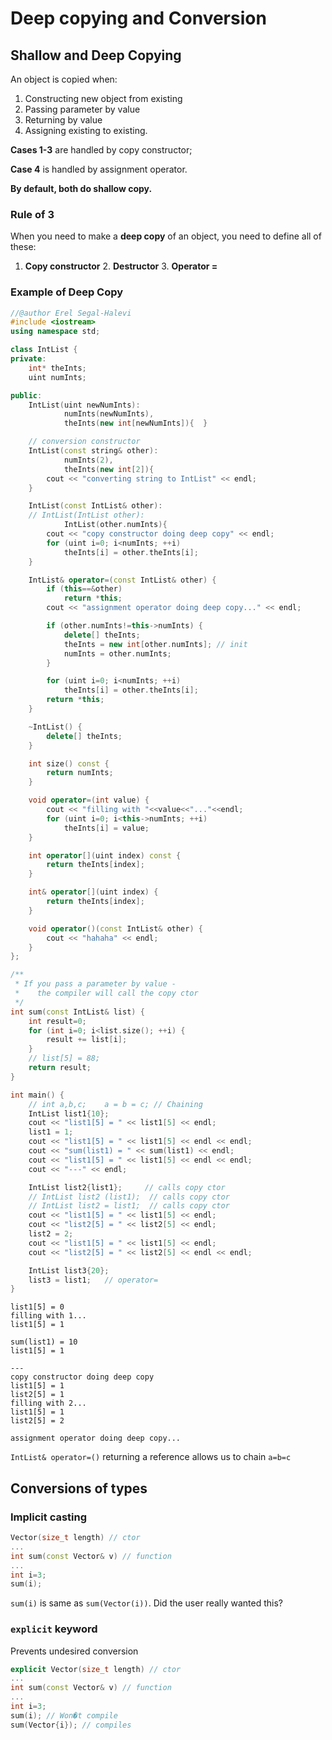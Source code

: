 # Deep copying and Conversion

## Shallow and Deep Copying

An object is copied when:

1.  Constructing new object from existing
2.  Passing parameter by value
3. Returning by value
4. Assigning existing to existing.

**Cases 1-3** are handled by copy constructor;

**Case 4** is handled by assignment operator.

**By default, both do shallow copy.**

### Rule of 3

When you need to make a **deep copy** of an object, you need to define all of these:

 1. **Copy constructor** 2. **Destructor** 3. **Operator =**

### Example of Deep Copy

```cpp
//@author Erel Segal-Halevi
#include <iostream>
using namespace std;

class IntList {
private:
    int* theInts;
    uint numInts;

public:
    IntList(uint newNumInts):
            numInts(newNumInts),
            theInts(new int[newNumInts]){  }

    // conversion constructor
    IntList(const string& other):
            numInts(2),
            theInts(new int[2]){
        cout << "converting string to IntList" << endl;
    }

    IntList(const IntList& other):
    // IntList(IntList other):
            IntList(other.numInts){
        cout << "copy constructor doing deep copy" << endl;
        for (uint i=0; i<numInts; ++i)
            theInts[i] = other.theInts[i];
    }

    IntList& operator=(const IntList& other) {
        if (this==&other)
            return *this;
        cout << "assignment operator doing deep copy..." << endl;

        if (other.numInts!=this->numInts) {
            delete[] theInts;
            theInts = new int[other.numInts]; // init
            numInts = other.numInts;
        }

        for (uint i=0; i<numInts; ++i)
            theInts[i] = other.theInts[i];
        return *this;
    }

    ~IntList() {
        delete[] theInts;
    }

    int size() const {
        return numInts;
    }

    void operator=(int value) {
        cout << "filling with "<<value<<"..."<<endl;
        for (uint i=0; i<this->numInts; ++i)
            theInts[i] = value;
    }

    int operator[](uint index) const {
        return theInts[index];
    }

    int& operator[](uint index) {
        return theInts[index];
    }

    void operator()(const IntList& other) {
        cout << "hahaha" << endl;
    }
};

/**
 * If you pass a parameter by value -
 *    the compiler will call the copy ctor
 */
int sum(const IntList& list) {
    int result=0;
    for (int i=0; i<list.size(); ++i) {
        result += list[i];
    }
    // list[5] = 88;
    return result;
}
```

```cpp
int main() {
    // int a,b,c;    a = b = c; // Chaining
    IntList list1{10};
    cout << "list1[5] = " << list1[5] << endl;
    list1 = 1;
    cout << "list1[5] = " << list1[5] << endl << endl;
    cout << "sum(list1) = " << sum(list1) << endl;
    cout << "list1[5] = " << list1[5] << endl << endl;
    cout << "---" << endl;

    IntList list2{list1};     // calls copy ctor
    // IntList list2 (list1);  // calls copy ctor
    // IntList list2 = list1;  // calls copy ctor
    cout << "list1[5] = " << list1[5] << endl;
    cout << "list2[5] = " << list2[5] << endl;
    list2 = 2;
    cout << "list1[5] = " << list1[5] << endl;
    cout << "list2[5] = " << list2[5] << endl << endl;

    IntList list3{20};
    list3 = list1;   // operator=
}
```

```text
list1[5] = 0
filling with 1...
list1[5] = 1

sum(list1) = 10
list1[5] = 1

---
copy constructor doing deep copy
list1[5] = 1
list2[5] = 1
filling with 2...
list1[5] = 1
list2[5] = 2

assignment operator doing deep copy...
```

`IntList& operator=()` returning a reference allows us to chain `a=b=c`

## Conversions of types

### Implicit casting

```cpp
Vector(size_t length) // ctor
...
int sum(const Vector& v) // function
...
int i=3;
sum(i);
```

`sum(i)` is same as `sum(Vector(i))`. Did the user really wanted this?

### `explicit` keyword

Prevents undesired conversion

```cpp
explicit Vector(size_t length) // ctor
...
int sum(const Vector& v) // function
...
int i=3;
sum(i); // Won�t compile
sum(Vector{i}); // compiles
```

